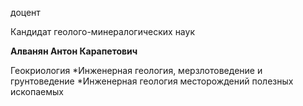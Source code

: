 доцент

Кандидат геолого-минералогических наук

**Алванян Антон Карапетович**

Геокриология
	*Инженерная геология, мерзлотоведение и грунтоведение
	*Инженерная геология месторождений полезных ископаемых